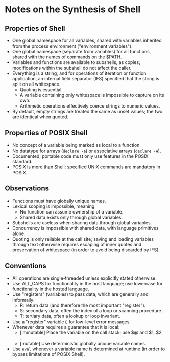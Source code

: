 Notes on the Synthesis of Shell
===============================

Properties of Shell
-------------------

* One global namespace for all variables, shared with variables
  inherited from the process environment ("environment variables").
* One global namespace (separate from variables) for all functions,
  shared with the names of commands on the $PATH.
* Variables and functions are available to subshells, as copies;
  modifications within the subshell do not affect the caller.
* Everything is a string, and for operations of iteration or function
  application, an internal field separator (IFS) specified that the string is
  split on all whitespace.
  - Quoting is essential.
  - A variable containing only whitespace is impossible to capture on its own.
  - Arithmetic operations effectively coerce strings to numeric values.
* By default, empty strings are treated the same as unset values;
  the two are identical when quoted.


Properties of POSIX Shell
-------------------------

* No concept of a variable being marked as local to a function.
* No datatype for arrays (`declare -a`) or associative arrays (`declare -A`).
* Documented; portable code must only use features in the POSIX standard.
* POSIX is more than Shell; specified UNIX commands are mandatory in POSIX.


Observations
------------

* Functions must have globally unique names.
* Lexical scoping is impossible, meaning:
  - No function can assume ownership of a variable.
  - Shared data exists only through global variables.
* Subshells are useless when sharing data through global variables.
* Concurrency is impossible with shared data, with language primitives alone.
* Quoting is only reliable at the call site; saving and loading variables
  through text otherwise requires escaping of inner quotes and preservation of
  whitespace (in order to avoid being discarded by IFS).


Conventions
-----------

* All operations are single-threaded unless explicitly stated otherwise.
* Use ALL_CAPS for functionality in the host language;
  use lowercase for functionality in the hosted language.
* Use "registers" (variables) to pass data, which are generally and informally:
  - R: return data (and therefore the most important "register").
  - S: secondary data, often the index of a loop or scanning procedure.
  - T: tertiary data, often a lookup or loop invariant.
* Use a "register" variable `E` for low-level error messages.
* Whenever data requires a guarantee that it is local:
  - [immutable] Place the variable on the call stack; use $@ and $1, $2, ...
  - [mutable] Use deterministic globally unique variable names.
* Use `eval` whenever a variable name is determined at runtime
  (in order to bypass limitations of POSIX Shell).
